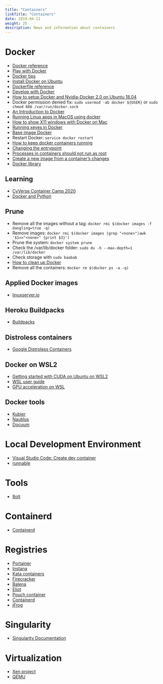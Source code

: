 ```yaml
---
title: "Containers"
linkTitle: "Containers"
date: 2019-04-11
weight: 25
description: News and information about containers
---
```


# Docker
* [Docker reference](https://docs.docker.com/reference/)
* [Play with Docker](https://labs.play-with-docker.com/)
* [Docker tips](https://confluence.jaytaala.com/display/TKB/Docker+tips)
* [Install Docker on Ubuntu](https://docs.docker.com/engine/install/ubuntu/)
* [Dockerfile reference](https://docs.docker.com/engine/reference/builder/)
* [Develop with Docker](https://docs.docker.com/develop/)
* [How to setup Docker and Nvidia-Docker 2.0 on Ubuntu 18.04](https://cnvrg.io/how-to-setup-docker-and-nvidia-docker-2-0-on-ubuntu-18-04/)
* Docker permission denied fix: `sudo usermod -aG docker ${USER}` or `sudo chmod 666 /var/run/docker.sock`
* [An Introduction to Docker](http://odewahn.github.io/docker-jumpstart/)
* [Running Linux apps in MacOS using docker](http://shanavasv.com/running-linux-apps-in-macos-using-docker/)
* [How to show X11 windows with Docker on Mac](https://medium.com/@mreichelt/how-to-show-x11-windows-within-docker-on-mac-50759f4b65cb)
* [Running xeyes in Docker](http://nelkinda.com/blog/xeyes-in-docker/)
* [Base image Docker](https://phusion.github.io/baseimage-docker/)
* Restart Docker: `service docker restart`
* [How to keep docker containers running](http://bigdatums.net/2017/11/07/how-to-keep-docker-containers-running/)
* [Changing the entrypoint](https://docs.docker.com/engine/reference/run/#entrypoint-default-command-to-execute-at-runtime)
* [Processes in containers should not run as root](https://medium.com/@mccode/processes-in-containers-should-not-run-as-root-2feae3f0df3b)
* [Create a new image from a container’s changes](https://docs.docker.com/engine/reference/commandline/commit/)
* [Docker library](https://github.com/docker-library/docs/tree/master/)

## Learning
* [CyVerse Container Camp 2020](https://learning.cyverse.org/projects/cyverse-container-camp/en/2020/index.html)
* [Docker and Python](https://ep2020.europython.eu/media/conference/slides/4bVczWt-docker-and-python-making-them-play-nicely-and-securely-for-dat_veC0l2l.pdf)

## Prune  
* Remove all the images without a tag: `docker rmi $(docker images -f dangling=true -q)`
* Remove <none> images: `docker rmi $(docker images |grep "<none>"|awk '$1=="<none>" {print $3}')`
* Prune the system: `docker system prune`
* Check the /var/lib/docker folder: `sudo du -h --max-depth=1 /var/lib/docker`
* Check storage with `sudo baobab`
* [How to clean up Docker](https://stackoverflow.com/questions/45798076/how-to-clean-up-docker)
* Remove all the containers: `docker rm $(docker ps -a -q)`

## Applied Docker images
* [linuxserver.io](https://www.linuxserver.io/)

## Heroku Buildpacks
* [Buildpacks](https://devcenter.heroku.com/articles/buildpacks)

## Distroless containers
* [Google Distroless Containers](https://github.com/GoogleContainerTools/distroless)

## Docker on WSL2
* [Getting started with CUDA on Ubuntu on WSL2](https://ubuntu.com/blog/getting-started-with-cuda-on-ubuntu-on-wsl-2)
* [WSL user guide](https://docs.nvidia.com/cuda/wsl-user-guide/index.html)
* [GPU acceleration on WSL](https://docs.microsoft.com/en-us/windows/win32/direct3d12/gpu-accelerated-training)

## Docker tools
* [Kubler](https://www.elttam.com/blog/kubler/)
* [Nautilus](https://nautilusdev.com/)
* [Docuum](https://github.com/stepchowfun/docuum)

# Local Development Environment
* [Visual Studio Code: Create dev container](https://code.visualstudio.com/docs/remote/create-dev-container)
* [runnable](https://runnable.com/)
  
# Tools
* [Bolt](https://puppetlabs.github.io/bolt/)

# Containerd
* [Containerd](https://containerd.io/)

# Registries
* [Portainer](https://www.portainer.io/)
* [Instana](https://www.instana.com/)
* [Kata containers](https://katacontainers.io/)
* [Firecracker](https://firecracker-microvm.github.io/)
* [Balena](https://www.balena.io/)
* [Eliot](https://docs.eliot.run/)
* [Pouch container](https://pouchcontainer.io/)
* [Containerd](https://containerd.io/)
* [jFrog](https://jfrog.com/)

# Singularity
* [Singularity Documentation](https://www.sylabs.io/docs/)

# Virtualization
* [Xen project](https://xenproject.org/)
* [QEMU](https://elinux.org/R-Car/Virtualization#Virtualization_with_QEMU)
